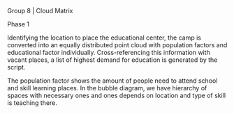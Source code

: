 Group 8 | Cloud Matrix

Phase 1

Identifying the location to place the educational center, the camp is converted into an equally distributed point cloud with population factors and educational factor individually. Cross-referencing this information with vacant places, a list of highest demand for education is generated by the script. 

The population factor shows the amount of people need to attend school and skill learning places. In the bubble diagram, we have hierarchy of spaces with necessary ones and ones depends on location and type of skill is teaching there. 
